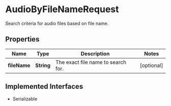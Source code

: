 

# AudioByFileNameRequest

Search criteria for audio files based on file name.

## Properties

Name | Type | Description | Notes
------------ | ------------- | ------------- | -------------
**fileName** | **String** | The exact file name to search for. |  [optional]


## Implemented Interfaces

* Serializable


